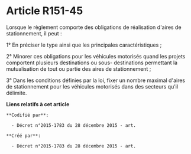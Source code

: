# Article R151-45

Lorsque le règlement comporte des obligations de réalisation d'aires de stationnement, il peut :

1° En préciser le type ainsi que les principales caractéristiques ;

2° Minorer ces obligations pour les véhicules motorisés quand les projets comportent plusieurs destinations ou sous-
destinations permettant la mutualisation de tout ou partie des aires de stationnement ;

3° Dans les conditions définies par la loi, fixer un nombre maximal d'aires de stationnement pour les véhicules motorisés
dans des secteurs qu'il délimite.

**Liens relatifs à cet article**

	**Codifié par**:

	  - Décret n°2015-1783 du 28 décembre 2015 - art.

	**Créé par**:

	  - Décret n°2015-1783 du 28 décembre 2015 - art.
